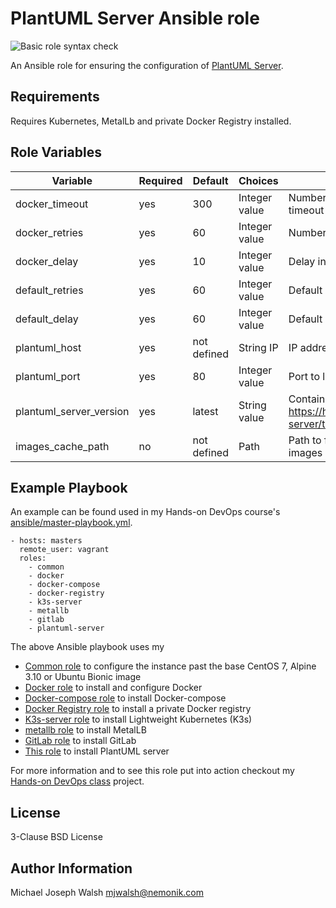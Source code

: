 # PlantUML Server Ansible role

![Basic role syntax check](https://github.com/nemonik/plantuml-server-role/workflows/Basic%20role%20syntax%20check/badge.svg)

An Ansible role for ensuring the configuration of [PlantUML Server](https://www.plantuml.com/).

## Requirements

Requires Kubernetes, MetalLb and private Docker Registry installed.

## Role Variables

| Variable                | Required | Default     | Choices       | Comments                                                                            |
|-------------------------|----------|-------------|---------------|-------------------------------------------------------------------------------------|
| docker_timeout          | yes      | 300         | Integer value | Number of seconds before docker pull timeout                                        |
| docker_retries          | yes      | 60          | Integer value | Number of tries for docker pull                                                     |
| docker_delay            | yes      | 10          | Integer value | Delay in seconds between pull retries                                               |
| default_retries         | yes      | 60          | Integer value | Default number of retries                                                           |
| default_delay           | yes      | 60          | Integer value | Default delay in seconds between retries                                            |
| plantuml_host           | yes      | not defined | String IP     | IP address to expose as                                                             |
| plantuml_port           | yes      | 80          | Integer value | Port to listen on                                                                   |
| plantuml_server_version | yes      | latest      | String value  | Container image tag matching https://hub.docker.com/r/plantuml/plantuml-server/tags |
| images_cache_path       | no       | not defined | Path          | Path to folder used to cache saved Docker images                                    |

## Example Playbook

An example can be found used in my Hands-on DevOps course's [ansible/master-playbook.yml](https://github.com/nemonik/hands-on-DevOps/blob/master/ansible/master-playbook.yml).

```
- hosts: masters
  remote_user: vagrant
  roles:
    - common
    - docker
    - docker-compose
    - docker-registry
    - k3s-server
    - metallb
    - gitlab
    - plantuml-server
```

The above Ansible playbook uses my 

- [Common role](https://github.com/nemonik/common-role) to configure the instance past the base CentOS 7, Alpine 3.10 or Ubuntu Bionic image
- [Docker role](https://github.com/nemonik/docker-role) to install and configure Docker
- [Docker-compose role](https://github.com/nemonik/docker-compose-role) to install Docker-compose
- [Docker Registry role](https://github.com/nemonik/docker-registry-role) to install a private Docker registry
- [K3s-server role](https://github.com/nemonik/k3s-server-role) to install Lightweight Kubernetes (K3s)
- [metallb role](https://github.com/nemonik/metallb-role) to install MetalLB 
- [GitLab role](https://github.com/nemonik/gitlab-role) to install GitLab
- [This role](https://github.com/nemonik/plantuml-server-role) to install PlantUML server

For more information and to see this role put into action checkout my [Hands-on DevOps class](https://github.com/nemonik/hands-on-DevOps) project.

## License

3-Clause BSD License

## Author Information

Michael Joseph Walsh <mjwalsh@nemonik.com>
